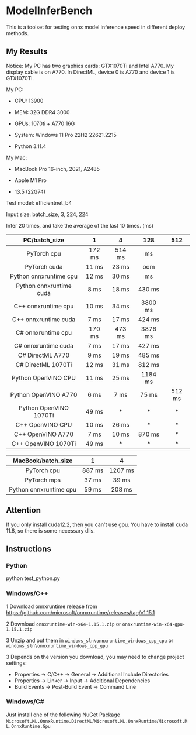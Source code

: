 # ModelInferBench
This is a toolset for testing onnx model inference speed in different deploy methods.


## My Results

Notice: My PC has two graphics cards: GTX1070Ti and Intel A770. My display cable is on A770. In DirectML, device 0 is A770 and device 1 is GTX1070Ti.

My PC:

- CPU: 13900

- MEM: 32G DDR4 3000

- GPUs: 1070ti + A770 16G

- System: Windows 11 Pro 22H2 22621.2215

- Python 3.11.4

My Mac:

- MacBook Pro 16-inch, 2021, A2485

- Apple M1 Pro

- 13.5 (22G74)


Test model: efficientnet_b4

Input size: batch_size, 3, 224, 224

Infer 20 times, and take the average of the last 10 times.
(ms)

| PC/batch_size | 1 | 4 | 128| 512 |
|:------:|:----:|:------:|:-:| :-: |
| PyTorch cpu | 172 ms | 514 ms | ms |
| PyTorch cuda | 11 ms | 23 ms | oom |
| Python onnxruntime cpu | 12 ms | 30 ms | ms |
| Python onnxruntime cuda | 8 ms | 18 ms | 430 ms |
| C++ onnxruntime cpu | 10 ms | 34 ms | 3800 ms |
| C++ onnxruntime cuda | 7 ms | 17 ms | 424 ms |
| C# onnxruntime cpu | 170 ms | 473 ms | 3876 ms |
| C# onnxruntime cuda | 7 ms | 17 ms | 427 ms|
| C# DirectML A770 | 9 ms | 19 ms | 485 ms|
| C# DirectML 1070Ti | 12 ms | 31 ms | 812 ms|
| Python OpenVINO CPU | 11 ms | 25 ms | 1184 ms |  |
| Python OpenVINO A770 | 6 ms | 7 ms | 75 ms | 512 ms |
| Python OpenVINO 1070Ti | 49 ms | * | * | * |
| C++ OpenVINO CPU | 10 ms | 26 ms | * | * |
| C++ OpenVINO A770 | 7 ms | 10 ms | 870 ms | * |
| C++ OpenVINO 1070Ti | 49 ms | * | * | * |

| MacBook/batch_size | 1 | 4 |
|:------:|:----:|:------:|
| PyTorch cpu | 887 ms | 1207 ms |
| PyTorch mps | 37 ms | 39 ms |
| Python onnxruntime cpu | 59 ms | 208 ms |

## Attention

If you only install cuda12.2, then you can't use gpu. You have to install cuda 11.8, so there is some necessary dlls.

## Instructions

### Python

python test_python.py


### Windows/C++

1 Download onnxruntime release from https://github.com/microsoft/onnxruntime/releases/tag/v1.15.1

2 Download `onnxruntime-win-x64-1.15.1.zip` or `onnxruntime-win-x64-gpu-1.15.1.zip`

3 Unzip and put them in `windows_sln\onnxruntime_windows_cpp_cpu` or `windows_sln\onnxruntime_windows_cpp_gpu`

3 Depends on the version you download, you may need to change project settings: 
- Properties -> C/C++ -> General -> Additional Include Directories
- Properties -> Linker -> Input -> Additional Dependencies
- Build Events -> Post-Build Event -> Command Line

### Windows/C#

Just install one of the following NuGet Package `Microsoft.ML.OnnxRuntime.DirectML`/`Microsoft.ML.OnnxRuntime`/`Microsoft.ML.OnnxRuntime.Gpu`


